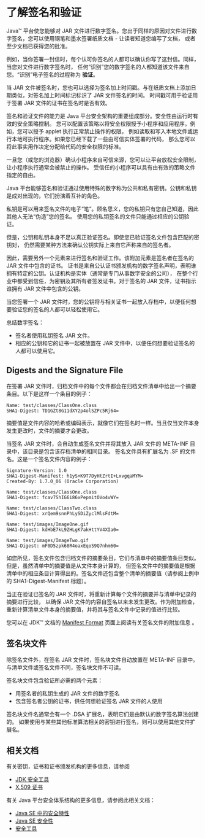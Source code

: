 # 了解签名和验证

Java™ 平台使您能够对 JAR 文件进行数字签名。您出于同样的原因对文件进行数字签名，您可以使用钢笔和墨水签署纸质文档 - 让读者知道您编写了文档，
或者至少文档已获得您的批准。

例如，当你签署一封信时，每个认可你签名的人都可以确认你写了这封信。同样，当您对文件进行数字签名时，
任何“识别”您的数字签名的人都知道该文件来自您。“识别”电子签名的过程称为 **验证**。

当 JAR 文件被签名时，您也可以选择为签名加上时间戳。与在纸质文档上添加日期类似，对签名加上时间标记标识了 JAR 文件签名的时间。
时间戳可用于验证用于签署 JAR 文件的证书在签名时是否有效。

签名和验证文件的能力是 Java 平台安全架构的重要组成部分。安全性由运行时有效的安全策略控制。
您可以配置该策略以将安全权限授予小程序和应用程序。例如，您可以授予 applet 执行正常禁止操作的权限，
例如读取和写入本地文件或运行本地可执行程序。如果您已经下载了一些由可信实体签署的代码，
那么您可以将此事实用作决定分配给代码的安全权限的标准。

一旦您（或您的浏览器）确认小程序来自可信来源，您可以让平台放松安全限制，让小程序执行通常会被禁止的操作。
受信任的小程序可以具有由有效的策略文件指定的自由。

Java 平台能够签名和验证通过使用特殊的数字称为公共和私有密钥。公钥和私钥是成对出现的，它们扮演着互补的角色。

私钥是可以用来签名文件的电子“笔”。顾名思义，您的私钥只有您自己知道，因此其他人无法“伪造”您的签名。
使用您的私钥签名的文件只能通过相应的公钥验证。

但是，公钥和私钥本身不足以真正验证签名。即使您已验证签名文件包含匹配的密钥对，
仍然需要某种方法来确认公钥实际上来自它声称来自的签名者。


因此，需要另外一个元素来进行签名和验证工作。该附加元素是签名者在签名的 JAR 文件中包含的证书。
证书是来自公认证书颁发机构的数字签名声明，表明谁拥有特定的公钥。认证机构是实体（通常是专门从事数字安全的公司），
在整个行业中都受到信任，为密钥及其所有者签发证书。对于签名的 JAR 文件，证书指示谁拥有 JAR 文件中包含的公钥。

当您签署一个 JAR 文件时，您的公钥将与相关证书一起放入存档中，以便任何想要验证您的签名的人都可以轻松使用它。

总结数字签名：

* 签名者使用私钥签名 JAR 文件。
* 相应的公钥和它的证书一起被放置在 JAR 文件中，以便任何想要验证签名的人都可以使用它。

## Digests and the Signature File

在签署 JAR 文件时，归档文件中的每个文件都会在归档文件清单中给出一个摘要条目。以下是这样一个条目的例子：

```
Name: test/classes/ClassOne.class
SHA1-Digest: TD1GZt8G11dXY2p4olSZPc5Rj64=
```

摘要值是文件内容的哈希或编码表示，就像它们在签名时一样。当且仅当文件本身发生更改时，文件的摘要才会更改。

当签名 JAR 文件时，会自动生成签名文件并将其放入 JAR 文件的 META-INF 目录中，该目录是包含该存档清单的相同目录。
签名文件具有扩展名为 .SF 的文件名。这是一个签名文件内容的例子：

```
Signature-Version: 1.0
SHA1-Digest-Manifest: h1yS+K9T7DyHtZrtI+LxvgqaMYM=
Created-By: 1.7.0_06 (Oracle Corporation)

Name: test/classes/ClassOne.class
SHA1-Digest: fcav7ShIG6i86xPepmitOVo4vWY=

Name: test/classes/ClassTwo.class
SHA1-Digest: xrQem9snnPhLySDiZyclMlsFdtM=

Name: test/images/ImageOne.gif
SHA1-Digest: kdHbE7kL9ZHLgK7akHttYV4XIa0=

Name: test/images/ImageTwo.gif
SHA1-Digest: mF0D5zpk68R4oaxEqoS9Q7nhm60=
```

如您所见，签名文件包含归档文件的摘要条目，它们与清单中的摘要值条目类似。但是，虽然清单中的摘要值是从文件本身计算的，
但签名文件中的摘要值是根据清单中的相应条目计算得出的。签名文件还包含整个清单的摘要值（请参阅上例中的 SHA1-Digest-Manifest 标题）。


当正在验证已签名的 JAR 文件时，将重新计算每个文件的摘要并与清单中记录的摘要进行比较，
以确保 JAR 文件的内容自签名以来未发生更改。作为附加检查，重新计算清单文件本身的摘要值，并将其与签名文件中记录的值进行比较。

您可以在 JDK™ 文档的 [Manifest Format](https://docs.oracle.com/javase/8/docs/technotes/guides/jar/jar.html#JAR_Manifest)
页面上阅读有关签名文件的附加信息 。

## 签名块文件
除签名文件外，在签名 JAR 文件时，签名块文件自动放置在 META-INF 目录中。与清单文件或签名文件不同，签名块文件不可读。

签名块文件包含验证所必需的两个元素：

- 用签名者的私钥生成的 JAR 文件的数字签名
- 包含签名者公钥的证书，供任何想验证签名 JAR 文件的人使用

签名块文件名通常会有一个 .DSA 扩展名，表明它们是由默认的数字签名算法创建的。
如果使用与某些其他标准算法相关的密钥进行签名，则可以使用其他文件扩展名。


## 相关文档
有关密钥，证书和证书颁发机构的更多信息，请参阅

* [JDK 安全工具](https://docs.oracle.com/javase/8/docs/technotes/tools/index.html#security)
* [X.509 证书](https://docs.oracle.com/javase/8/docs/technotes/guides/security/cert3.html)

有关 Java 平台安全体系结构的更多信息，请参阅此相关文档：

* [Java SE 中的安全特性](https://docs.oracle.com/javase/tutorial/security/index.html)
* [Java SE 安全性](http://www.oracle.com/technetwork/java/javase/tech/index-jsp-136007.html)
* [安全工具](https://docs.oracle.com/javase/8/docs/technotes/tools/index.html#security)
